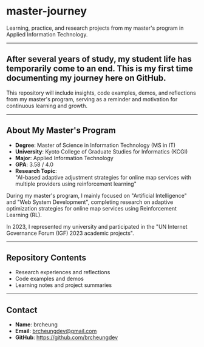 # master-journey
Learning, practice, and research projects from my master's program in Applied Information Technology.

---

## After several years of study, my student life has temporarily come to an end. This is my first time documenting my journey here on GitHub.  
This repository will include insights, code examples, demos, and reflections from my master's program, serving as a reminder and motivation for continuous learning and growth.  

---

## About My Master's Program  
- **Degree**: Master of Science in Information Technology (MS in IT)
- **University**: Kyoto College of Graduate Studies for Informatics (KCGI)  
- **Major**: Applied Information Technology  
- **GPA**: 3.58 / 4.0  
- **Research Topic**:  
  "AI-based adaptive adjustment strategies for online map services with multiple providers using reinforcement learning" 

During my master's program, I mainly focused on "Artificial Intelligence" and "Web System Development", completing research on adaptive optimization strategies for online map services using Reinforcement Learning (RL).  

In 2023, I represented my university and participated in the "UN Internet Governance Forum (IGF) 2023 academic projects".  

---

##  Repository Contents  
- Research experiences and reflections  
- Code examples and demos  
- Learning notes and project summaries  

---

##  Contact  
- **Name**: brcheung  
- **Email**: brcheungdev@gmail.com  
- **GitHub**: https://github.com/brcheungdev  

